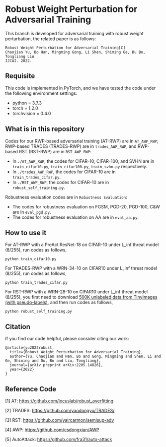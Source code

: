 # Robust Weight Perturbation for Adversarial Training

This branch is developed for adversarial training with robust weight perturbation, the related paper is as follows:

    Robust Weight Perturbation for Adversarial Training[C]
    Chaojian Yu, Bo Han, Mingming Gong, Li Shen, Shiming Ge, Du Bo, Tongliang Liu
    IJCAI. 2022.

## Requisite

This code is implemented in PyTorch, and we have tested the code under the following environment settings:

- python = 3.7.3
- torch = 1.2.0
- torchvision = 0.4.0

## What is in this repository
Codes for our RWP-based adversarial training (AT-RWP) are in `AT_AWP_RWP`; RWP-based TRADES (TRADES-RWP) are in `trades_AWP_RWP`, and RWP-based RST (RST-RWP) are in `RST_AWP_RWP`:
- In `./AT_AWP_RWP`, the codes for CIFAR-10, CIFAR-100, and SVHN are in `train_cifar10.py`, `train_cifar100.py`, `train_svhn.py` respectively.
- In `./trades_AWP_RWP`, the codes for CIFAR-10 are in `train_trades_cifar.py`.
- In `./RST_AWP_RWP`, the codes for CIFAR-10 are in `robust_self_training.py`.

Robustness evaluation codes are in `Robustness Evaluation`:
- The codes for robustness evaluation on FGSM, PGD-20, PGD-100, C&W are in `eval_pgd.py`.
- The codes for robustness evaluation on AA are in `eval_aa.py`.

## How to use it

For AT-RWP with a PreAct ResNet-18 on CIFAR-10 under L_inf threat model (8/255), run codes as follows, 
```
python train_cifar10.py
``` 

For TRADES-RWP with a WRN-34-10 on CIFAR10 under L_inf threat model (8/255), run codes as follows,
```
python train_trades_cifar.py
```

For RST-RWP with a WRN-28-10 on CIFAR10 under L_inf threat model (8/255), you first need to download [500K unlabeled data from TinyImages (with pseudo-labels)](https://drive.google.com/open?id=1LTw3Sb5QoiCCN-6Y5PEKkq9C9W60w-Hi), and then run codes as follows,
```
python robust_self_training.py
```

## Citation
If you find our code helpful, please consider citing our work:

    @article{yu2022robust,
      title={Robust Weight Perturbation for Adversarial Training},
      author={Yu, Chaojian and Han, Bo and Gong, Mingming and Shen, Li and Ge, Shiming and Du, Bo and Liu, Tongliang},
      journal={arXiv preprint arXiv:2205.14826},
      year={2022}
    }

## Reference Code
[1] AT: https://github.com/locuslab/robust_overfitting

[2] TRADES: https://github.com/yaodongyu/TRADES/

[3] RST: https://github.com/yaircarmon/semisup-adv

[4] AWP: https://github.com/csdongxian/AWP

[5] AutoAttack: https://github.com/fra31/auto-attack
